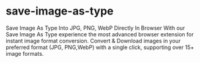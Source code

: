 # save-image-as-type
Save Image As Type Into JPG, PNG, WebP Directly In Browser With our Save Image As Type experience the most advanced browser extension for instant image format conversion. Convert &amp; Download images in your preferred format (JPG, PNG,WebP) with a single click, supporting over 15+ image formats.
